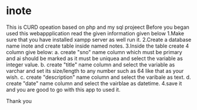 # inote
This is CURD opeation based on php and my sql projeect 
Before you began used this webappplication read the given information given below
1.Make sure that you have installed xampp server as well run it.
2.Create a database name inote and create table inside named notes.
3.Inside the table create 4 column give below:
  a. create "sno" name column which must be primary and ai should be marked as it must be uniquea and select the variable as integer value.
  b. create "title" name column and select the variable as varchar and set its size/length to any number such as 64 like that as your wish.
  c. create "description" name column and select the varibale as text.
  d. create "date" name column and select the vairblae as datetime.
4.save it and you are good to go with this app to used it.

Thank you 
